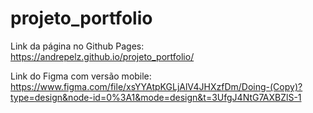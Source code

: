 # projeto_portfolio

Link da página no Github Pages: https://andrepelz.github.io/projeto_portfolio/

Link do Figma com versão mobile: https://www.figma.com/file/xsYYAtpKGLjAlV4JHXzfDm/Doing-(Copy)?type=design&node-id=0%3A1&mode=design&t=3UfgJ4NtG7AXBZlS-1
